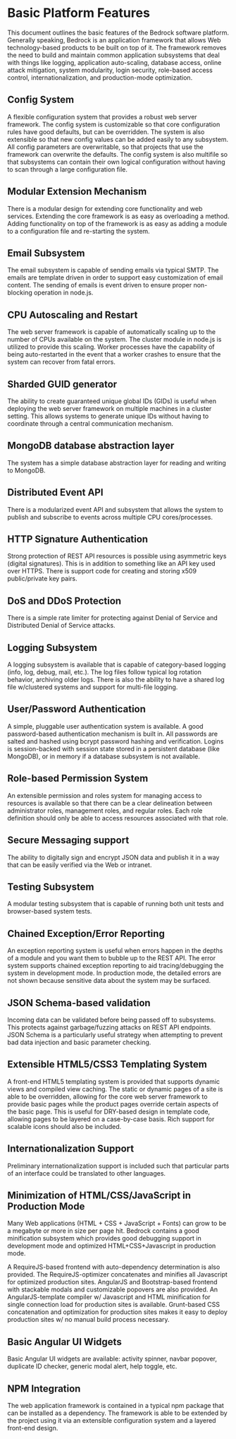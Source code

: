 # Basic Platform Features
This document outlines the basic features of the Bedrock software platform.
Generally speaking, Bedrock is an application framework that allows 
Web technology-based products to be built on top of it. The framework removes
the need to build and maintain common application subsystems that deal
with things like logging, application auto-scaling, database access, 
online attack mitigation, system modularity, login security, role-based
access control, internationalization, and production-mode optimization.

## Config System
A flexible configuration system that provides a robust web server 
framework. The config system is customizable so that core 
configuration rules have good defaults, but can be overridden. The
system is also extensible so that new config values can be added easily to 
any subsystem. All config parameters are overwritable, so that projects that 
use the framework can overwrite the defaults. The config system is also
multifile so that subsystems can contain their own logical 
configuration without having to scan through a large configuration file.

## Modular Extension Mechanism
There is a modular design for extending core functionality and web 
services. Extending the core framework is as easy as overloading a 
method. Adding functionality on top of the framework is as easy as 
adding a module to a configuration file and re-starting the system.

## Email Subsystem
The email subsystem is capable of sending emails via typical SMTP. The 
emails are template driven in order to support easy customization of 
email content. The sending of emails is event driven to ensure 
proper non-blocking operation in node.js.

## CPU Autoscaling and Restart
The web server framework is capable of automatically scaling up to 
the number of CPUs available on the system. The cluster module in node.js 
is utilized to provide this scaling. Worker processes have the capability 
of being auto-restarted in the event that a worker crashes to ensure that
the system can recover from fatal errors.

## Sharded GUID generator
The ability to create guaranteed unique global IDs (GIDs) is useful when 
deploying the web server framework on multiple machines in a cluster 
setting. This allows systems to generate unique IDs without having to
coordinate through a central communication mechanism.

## MongoDB database abstraction layer
The system has a simple database abstraction layer for reading and writing 
to MongoDB.

## Distributed Event API
There is a modularized event API and subsystem that allows the 
system to publish and subscribe to events across multiple CPU 
cores/processes.

## HTTP Signature Authentication
Strong protection of REST API resources is possible using 
asymmetric keys (digital signatures). This is in addition to something 
like an API key used over HTTPS. There is support code for creating 
and storing x509 public/private key pairs.

## DoS and DDoS Protection
There is a simple rate limiter for protecting against Denial of 
Service and Distributed Denial of Service attacks.

## Logging Subsystem
A logging subsystem is available that is capable of category-based 
logging (info, log, debug, mail, etc.). The log files follow typical log 
rotation behavior, archiving older logs. There is also the ability to 
have a shared log file w/clustered systems and support for multi-file logging.

## User/Password Authentication
A simple, pluggable user authentication system is available. A good 
password-based authentication mechanism is built in. All passwords 
are salted and hashed using bcrypt password hashing and 
verification. Logins is session-backed with session state stored in 
a persistent database (like MongoDB), or in memory if a database subsystem
is not available.

## Role-based Permission System
An extensible permission and roles system for managing access to resources 
is available so that there can be a clear delineation between 
administrator roles, management roles, and regular roles. Each role 
definition should only be able to access resources associated with that 
role.

## Secure Messaging support
The ability to digitally sign and encrypt JSON data and publish it in a 
way that can be easily verified via the Web or intranet.

## Testing Subsystem
A modular testing subsystem that is capable of running both unit tests and 
browser-based system tests.

## Chained Exception/Error Reporting
An exception reporting system is useful when errors happen in the depths 
of a module and you want them to bubble up to the REST API. The error 
system supports chained exception reporting to aid tracing/debugging 
the system in development mode. In production mode, the detailed errors are
not shown because sensitive data about the system may be surfaced.

## JSON Schema-based validation
Incoming data can be validated before being passed off to subsystems. 
This protects against garbage/fuzzing attacks on REST API endpoints. 
JSON Schema is a particularly useful strategy when attempting 
to prevent bad data injection and basic parameter checking.

## Extensible HTML5/CSS3 Templating System
A front-end HTML5 templating system is provided that supports 
dynamic views and compiled view caching. The static or dynamic pages of a 
site is able to be overridden, allowing for the core web server 
framework to provide basic pages while the product pages override certain 
aspects of the basic page. This is useful for DRY-based design in template 
code, allowing pages to be layered on a case-by-case basis. Rich support 
for scalable icons should also be included.

## Internationalization Support
Preliminary internationalization support is included such that particular 
parts of an interface could be translated to other languages.

## Minimization of HTML/CSS/JavaScript in Production Mode
Many Web applications (HTML + CSS + JavaScript + Fonts) can grow to be a 
megabyte or more in size per page hit. Bedrock contains a good 
minification subsystem which provides good debugging support in development 
mode and optimized HTML+CSS+Javascript in production mode. 

A RequireJS-based frontend with auto-dependency determination is also
provided. The RequireJS-optimizer concatenates and minifies
all Javascript for optimized production sites. AngularJS and Bootstrap-based 
frontend with stackable modals and customizable popovers are also
provided. An AngularJS-template compiler w/ Javascript and HTML minification 
for single connection load for production sites is available. Grunt-based CSS 
concatenation and optimization for production sites makes it easy to 
deploy production sites w/ no manual build process necessary.

## Basic Angular UI Widgets
Basic Angular UI widgets are available: activity spinner, navbar 
popover, duplicate ID checker, generic modal alert, help toggle, etc.

## NPM Integration
The web application framework is contained in a typical npm package 
that can be installed as a dependency. The framework is able to be 
extended by the project using it via an extensible configuration system 
and a layered front-end design.

